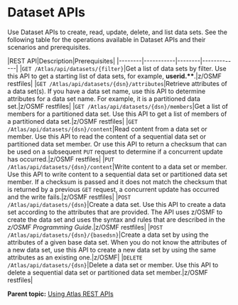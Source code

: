 # Dataset APIs

Use Dataset APIs to create, read, update, delete, and list data sets. See the following table for the operations available in Dataset APIs and their scenarios and prerequisites.

|REST API|Description|Prerequisites|
|--------|-----------|--------|-------------|
|`GET /Atlas/api/datasets/{filter}`|Get a list of data sets by filter. Use this API to get a starting list of data sets, for example, **userid.\*\***.|z/OSMF restfiles|
|`GET /Atlas/api/datasets/{dsn}/attributes`|Retrieve attributes of a data set\(s\). If you have a data set name, use this API to determine attributes for a data set name. For example, it is a partitioned data set.|z/OSMF restfiles|
|`GET /Atlas/api/datasets/{dsn}/members`|Get a list of members for a partitioned data set. Use this API to get a list of members of a partitioned data set.|z/OSMF restfiles|
|`GET /Atlas/api/datasets/{dsn}/content`|Read content from a data set or member. Use this API to read the content of a sequential data set or partitioned data set member. Or use this API to return a checksum that can be used on a subsequent `PUT` request to determine if a concurrent update has occurred.|z/OSMF restfiles|
|`PUT /Atlas/api/datasets/{dsn}/content`|Write content to a data set or member. Use this API to write content to a sequential data set or partitioned data set member. If a checksum is passed and it does not match the checksum that is returned by a previous `GET` request, a concurrent update has occurred and the write fails.|z/OSMF restfiles|
|`POST /Atlas/api/datasets/{dsn}`|Create a data set. Use this API to create a data set according to the attributes that are provided. The API uses z/OSMF to create the data set and uses the syntax and rules that are described in the *z/OSMF Programming Guide*.|z/OSMF restfiles|
|`POST /Atlas/api/datasets/{dsn}/{basedsn}`|Create a data set by using the attributes of a given base data set. When you do not know the attributes of a new data set, use this API to create a new data set by using the same attributes as an existing one.|z/OSMF|
|`DELETE /Atlas/api/datasets/{dsn}`|Delete a data set or member. Use this API to delete a sequential data set or partitioned data set member.|z/OSMF restfiles|

**Parent topic:** [Using Atlas REST APIs](../topics/usingatlasrestapis.md)
